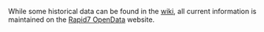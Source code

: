 While some historical data can be found in the [wiki](https://github.com/rapid7/sonar/wiki), all current information is maintained on the [Rapid7 OpenData](https://opendata.rapid7.com/about/) website.
